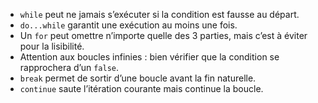 - `while` peut ne jamais s’exécuter si la condition est fausse au départ.
- `do...while` garantit une exécution au moins une fois.
- Un `for` peut omettre n’importe quelle des 3 parties, mais c’est à éviter pour la lisibilité.
- Attention aux boucles infinies : bien vérifier que la condition se rapprochera d’un `false`.
- `break` permet de sortir d’une boucle avant la fin naturelle.
- `continue` saute l’itération courante mais continue la boucle.
